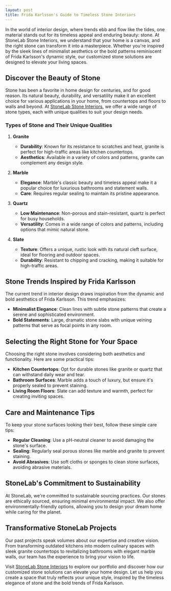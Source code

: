 ```yaml
---
layout: post
title: Frida Karlsson's Guide to Timeless Stone Interiors
---
```



In the world of interior design, where trends ebb and flow like the tides, one material stands out for its timeless appeal and enduring beauty: stone. At StoneLab Stone Interiors, we understand that your home is a canvas, and the right stone can transform it into a masterpiece. Whether you're inspired by the sleek lines of minimalist aesthetics or the bold patterns reminiscent of Frida Karlsson's dynamic style, our customized stone solutions are designed to elevate your living spaces. 

## Discover the Beauty of Stone

Stone has been a favorite in home design for centuries, and for good reason. Its natural beauty, durability, and versatility make it an excellent choice for various applications in your home, from countertops and floors to walls and beyond. At [StoneLab Stone Interiors](https://stonelab.se), we offer a wide range of stone types, each with unique qualities to suit your design needs.

### Types of Stone and Their Unique Qualities

1. **Granite**
   - **Durability**: Known for its resistance to scratches and heat, granite is perfect for high-traffic areas like kitchen countertops.
   - **Aesthetics**: Available in a variety of colors and patterns, granite can complement any design style.

2. **Marble**
   - **Elegance**: Marble's classic beauty and timeless appeal make it a popular choice for luxurious bathrooms and statement walls.
   - **Care**: Requires regular sealing to maintain its pristine appearance.

3. **Quartz**
   - **Low Maintenance**: Non-porous and stain-resistant, quartz is perfect for busy households.
   - **Versatility**: Comes in a wide range of colors and patterns, including options that mimic natural stone.

4. **Slate**
   - **Texture**: Offers a unique, rustic look with its natural cleft surface, ideal for flooring and outdoor spaces.
   - **Durability**: Resistant to chipping and cracking, making it suitable for high-traffic areas.

## Stone Trends Inspired by Frida Karlsson

The current trend in interior design draws inspiration from the dynamic and bold aesthetics of Frida Karlsson. This trend emphasizes:

- **Minimalist Elegance**: Clean lines with subtle stone patterns that create a serene and sophisticated environment.
- **Bold Statements**: Large, dramatic stone slabs with unique veining patterns that serve as focal points in any room.

## Selecting the Right Stone for Your Space

Choosing the right stone involves considering both aesthetics and functionality. Here are some practical tips:

- **Kitchen Countertops**: Opt for durable stones like granite or quartz that can withstand daily wear and tear.
- **Bathroom Surfaces**: Marble adds a touch of luxury, but ensure it's properly sealed to prevent staining.
- **Living Room Floors**: Slate can add texture and warmth, perfect for creating inviting spaces.

## Care and Maintenance Tips

To keep your stone surfaces looking their best, follow these simple care tips:

- **Regular Cleaning**: Use a pH-neutral cleaner to avoid damaging the stone's surface.
- **Sealing**: Regularly seal porous stones like marble and granite to prevent staining.
- **Avoid Abrasives**: Use soft cloths or sponges to clean stone surfaces, avoiding abrasive materials.

## StoneLab's Commitment to Sustainability

At StoneLab, we're committed to sustainable sourcing practices. Our stones are ethically sourced, ensuring minimal environmental impact. We also offer environmentally-friendly options, allowing you to design your dream home while caring for the planet.

## Transformative StoneLab Projects

Our past projects speak volumes about our expertise and creative vision. From transforming outdated kitchens into modern culinary spaces with sleek granite countertops to revitalizing bathrooms with elegant marble walls, our team has the experience to bring your vision to life.

Visit [StoneLab Stone Interiors](https://stonelab.se) to explore our portfolio and discover how our customized stone solutions can elevate your home design. Let us help you create a space that truly reflects your unique style, inspired by the timeless elegance of stone and the bold trends of Frida Karlsson.